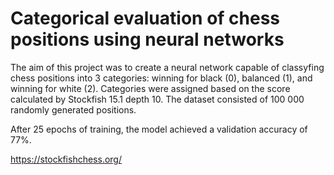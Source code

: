 # Categorical evaluation of chess positions using neural networks
The aim of this project was to create a neural network capable of classyfing chess positions into 3 categories: winning for black (0), balanced (1), and winning for white (2). Categories were assigned based on the score calculated by Stockfish 15.1 depth 10. The dataset consisted of 100 000 randomly generated positions.

After 25 epochs of training, the model achieved a validation accuracy of 77%.

https://stockfishchess.org/